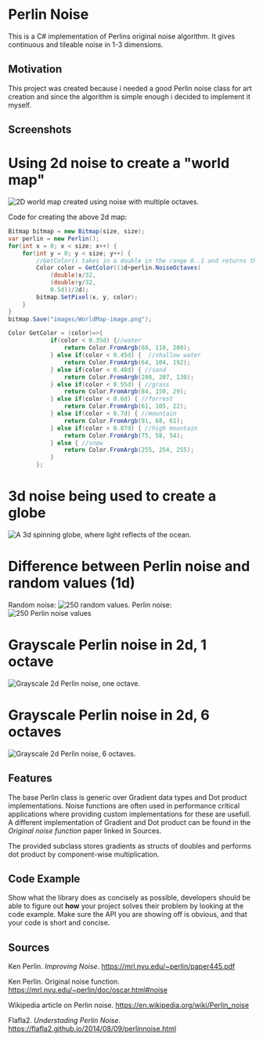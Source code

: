 # Perlin Noise
This is a C# implementation of Perlins original noise algorithm. It gives continuous and tileable noise in 1-3 dimensions.

## Motivation
This project was created because i needed a good Perlin noise class for art creation and since the algorithm is simple enough i decided to implement it myself.
 
## Screenshots
# Using 2d noise to create a "world map"
![](/images/WorldMap-image.png?raw=true "2D world map created using noise with multiple octaves.")

Code for creating the above 2d map:
```C#
Bitmap bitmap = new Bitmap(size, size);
var perlin = new Perlin();
for(int x = 0; x < size; x++) {
	for(int y = 0; y < size; y++) {
	    //GetColor() takes in a double in the range 0..1 and returns the proper color
		Color color = GetColor((1d+perlin.NoiseOctaves(
			(double)x/32,
			(double)y/32,
			0.5d))/2d);
		bitmap.SetPixel(x, y, color);
	}
}
bitmap.Save("images/WorldMap-image.png");

Color GetColor = (color)=>{
			if(color < 0.35d) {//water
				return Color.FromArgb(60, 110, 200);
			} else if(color < 0.45d) {	//shallow water
				return Color.FromArgb(64, 104, 192);
			} else if(color < 0.48d) { //sand
				return Color.FromArgb(208, 207, 130);
			} else if(color < 0.55d) { //grass
				return Color.FromArgb(84, 150, 29);
			} else if(color < 0.6d) { //forrest
				return Color.FromArgb(61, 105, 22);
			} else if(color < 0.7d) { //mountain
				return Color.FromArgb(91, 68, 61);
			} else if(color < 0.87d) { //high mountain
				return Color.FromArgb(75, 58, 54);
			} else { //snow
				return Color.FromArgb(255, 254, 255);
			}
		};
```
# 3d noise being used to create a globe
![](/images/out.gif?raw=true "A 3d spinning globe, where light reflects of the ocean.")

# Difference between Perlin noise and random values (1d)
Random noise:
![](/images/Random-noise1d.png?raw=true "250 random values.")
Perlin noise:
![](/images/Perlin-noise1d.png?raw=true "250 Perlin noise values")

# Grayscale Perlin noise in 2d, 1 octave
![](/images/Noise-image.png?raw=true "Grayscale 2d Perlin noise, one octave.")

# Grayscale Perlin noise in 2d, 6 octaves
![](/images/NoiseOctaves-image.png?raw=true "Grayscale 2d Perlin noise, 6 octaves.")


## Features
The base Perlin class is generic over Gradient data types and Dot product implementations. Noise functions are often used in performance critical applications where providing custom implementations for these are usefull. A different implementation of Gradient and Dot product can be found in the *Original noise function* paper linked in Sources.

The provided subclass stores gradients as structs of doubles and performs dot product by component-wise multiplication.

## Code Example
Show what the library does as concisely as possible, developers should be able to figure out **how** your project solves their problem by looking at the code example. Make sure the API you are showing off is obvious, and that your code is short and concise.

## Sources
Ken Perlin. *Improving Noise*. https://mrl.nyu.edu/~perlin/paper445.pdf

Ken Perlin. Original noise function.
https://mrl.nyu.edu/~perlin/doc/oscar.html#noise

Wikipedia article on Perlin noise. https://en.wikipedia.org/wiki/Perlin_noise

Flafla2. *Understading Perlin Noise*.
https://flafla2.github.io/2014/08/09/perlinnoise.html